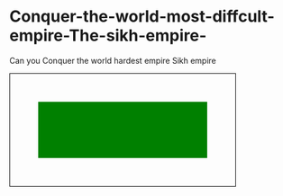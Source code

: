 # Conquer-the-world-most-diffcult-empire-The-sikh-empire-
Can you Conquer the world hardest empire Sikh empire
<!DOCTYPE html>
<html>
<head>
  <title>Simple Test Map</title>
</head>
<body>
  <svg width="400" height="200" style="border:1px solid black;">
    <rect x="50" y="50" width="300" height="100" fill="green" />
  </svg>
</body>
</html>
